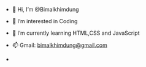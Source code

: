 - 👋 Hi, I’m @Bimalkhimdung
- 👀 I’m interested in Coding
- 🌱 I’m currently learning HTML,CSS and JavaScript

- 📫 Gmail: bimalkhimdung@gmail.com
- 

<!---
Bimalkhimdung/Bimalkhimdung is a ✨ special ✨ repository because its `README.md` (this file) appears on your GitHub profile.
You can click the Preview link to take a look at your changes.
--->
